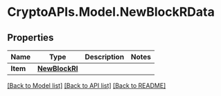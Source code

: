 # CryptoAPIs.Model.NewBlockRData

## Properties

Name | Type | Description | Notes
------------ | ------------- | ------------- | -------------
**Item** | [**NewBlockRI**](NewBlockRI.md) |  | 

[[Back to Model list]](../README.md#documentation-for-models) [[Back to API list]](../README.md#documentation-for-api-endpoints) [[Back to README]](../README.md)

